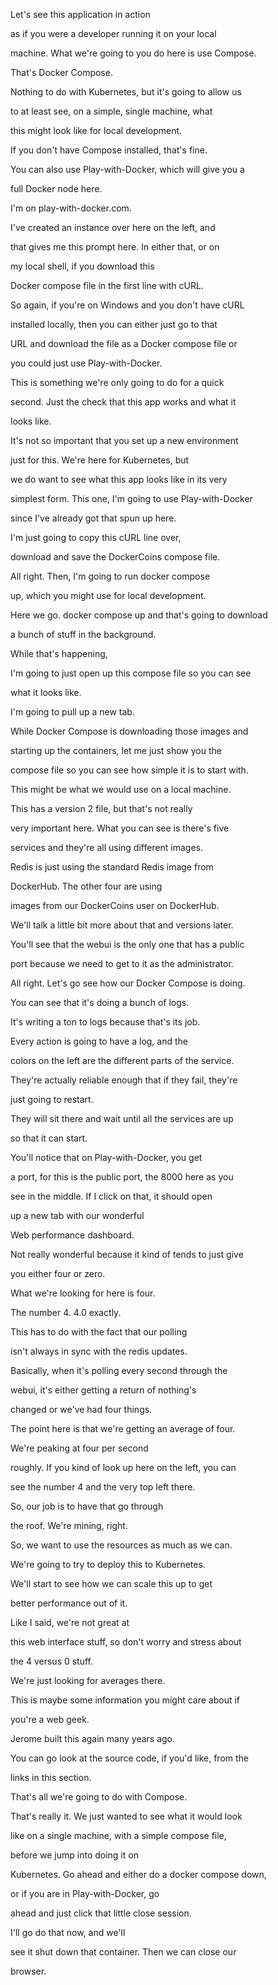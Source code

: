 Let's see this application in action

as if you were a developer running it on your local

machine. What we're going to you do here is use Compose.

That's Docker Compose.

Nothing to do with Kubernetes, but it's going to allow us

to at least see, on a simple, single machine, what

this might look like for local development.

If you don't have Compose installed, that's fine.

You can also use Play-with-Docker, which will give you a

full Docker node here.

I'm on play-with-docker.com.

I've created an instance over here on the left, and

that gives me this prompt here. In either that, or on

my local shell, if you download this

Docker compose file in the first line with cURL.

So again, if you're on Windows and you don't have cURL

installed locally, then you can either just go to that

URL and download the file as a Docker compose file or

you could just use Play-with-Docker.

This is something we're only going to do for a quick

second. Just the check that this app works and what it

looks like.

It's not so important that you set up a new environment

just for this. We're here for Kubernetes, but

we do want to see what this app looks like in its very

simplest form. This one, I'm going to use Play-with-Docker

since I've already got that spun up here.

I'm just going to copy this cURL line over,

download and save the DockerCoins compose file.

All right. Then, I'm going to run docker compose

up, which you might use for local development.

Here we go. docker compose up and that's going to download

a bunch of stuff in the background.

While that's happening,

I'm going to just open up this compose file so you can see

what it looks like.

I'm going to pull up a new tab.

While Docker Compose is downloading those images and

starting up the containers, let me just show you the

compose file so you can see how simple it is to start with.

This might be what we would use on a local machine.

This has a version 2 file, but that's not really

very important here. What you can see is there's five

services and they're all using different images.

Redis is just using the standard Redis image from

DockerHub. The other four are using

images from our DockerCoins user on DockerHub.

We'll talk a little bit more about that and versions later.

You'll see that the webui is the only one that has a public

port because we need to get to it as the administrator.

All right. Let's go see how our Docker Compose is doing.

You can see that it's doing a bunch of logs.

It's writing a ton to logs because that's its job.

Every action is going to have a log, and the

colors on the left are the different parts of the service.

They're actually reliable enough that if they fail, they're

just going to restart.

They will sit there and wait until all the services are up

so that it can start.

You'll notice that on Play-with-Docker, you get

a port, for this is the public port, the 8000 here as you

see in the middle. If I click on that, it should open

up a new tab with our wonderful

Web performance dashboard.

Not really wonderful because it kind of tends to just give

you either four or zero.

What we're looking for here is four.

The number 4. 4.0 exactly.

This has to do with the fact that our polling

isn't always in sync with the redis updates.

Basically, when it's polling every second through the

webui, it's either getting a return of nothing's

changed or we've had four things.

The point here is that we're getting an average of four.

We're peaking at four per second

roughly. If you kind of look up here on the left, you can

see the number 4 and the very top left there.

So, our job is to have that go through

the roof. We're mining, right.

So, we want to use the resources as much as we can.

We're going to try to deploy this to Kubernetes.

We'll start to see how we can scale this up to get

better performance out of it.

Like I said, we're not great at

this web interface stuff, so don't worry and stress about

the 4 versus 0 stuff.

We're just looking for averages there.

This is maybe some information you might care about if

you're a web geek.

Jerome built this again many years ago.

You can go look at the source code, if you'd like, from the

links in this section.

That's all we're going to do with Compose.

That's really it. We just wanted to see what it would look

like on a single machine, with a simple compose file,

before we jump into doing it on

Kubernetes. Go ahead and either do a docker compose down,

or if you are in Play-with-Docker, go

ahead and just click that little close session.

I'll go do that now, and we'll

see it shut down that container. Then we can close our

browser.